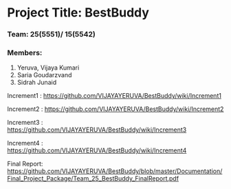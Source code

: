 # Project Title: BestBuddy
### Team: 25(5551)/ 15(5542)
### Members:

1. Yeruva, Vijaya Kumari
2. Saria Goudarzvand
3. Sidrah Junaid

Increment1 : https://github.com/VIJAYAYERUVA/BestBuddy/wiki/Increment1

Increment2 : https://github.com/VIJAYAYERUVA/BestBuddy/wiki/Increment2

Increment3 : https://github.com/VIJAYAYERUVA/BestBuddy/wiki/Increment3

Increment4 : https://github.com/VIJAYAYERUVA/BestBuddy/wiki/Increment4

Final Report: https://github.com/VIJAYAYERUVA/BestBuddy/blob/master/Documentation/Final_Project_Package/Team_25_BestBuddy_FinalReport.pdf
